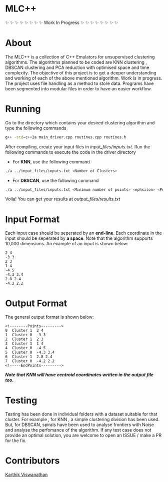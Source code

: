 # MLC++
:sparkles: :sparkles: :sparkles: :sparkles: :sparkles: :sparkles: :sparkles: :sparkles: Work In Progress :sparkles: :sparkles: :sparkles: :sparkles: :sparkles: :sparkles: :sparkles: :sparkles:

# About
The MLC++ is a collection of C++ Emulators for unsupervised clustering algorithms. The algorithms planned to be coded are KNN clustering , DBSCAN clustering and PCA reduction with optimised space and time complexity. The objective of this project is to get a deeper understanding and working of each of the above mentioned algorithm. Work is in progress. The project uses file handling as a method to store data. Programs have been segmented into modular files in order to have an easier workflow.

# Running
Go to the directory which contains your desired clustering algorithm and type the following commands
```bash
g++ -std=c++2a main_driver.cpp routines.cpp routines.h
```
After compiling, create your input files in <i>input_files/inputs.txt</i>. Run the following commands to execute the code in the driver directory

- For <b>KNN</b>, use the following command
```bash
./a ../input_files/inputs.txt <Number of Clusters>
```
- For <b>DBSCAN</b>, use the following command
```bash
./a ../input_files/inputs.txt <Minimum number of points> <ephsilon> <Point Cluster Comparator integer>
```

Voila! You can get your results at <i>output_files/results.txt</i>

# Input Format
Each input case should be seperated by an <b>end-line</b>. Each coordinate in the input should be seperated by <b>a space</b>. Note that the algorithm supports 10,000 dimensions.
An example of an input is shown below:

```Input
2 4
-3 3
2 3
1 4
-4 5
-4.3 3.4
2.8 2.4
-4.2 2.2
```

# Output Format
The general output format is shown below:

 ```Output
<!--------Points--------->
0  Cluster 1  2 4 
1  Cluster 0  -3 3 
2  Cluster 1  2 3 
3  Cluster 1  1 4 
4  Cluster 0  -4 5 
5  Cluster 0  -4.3 3.4 
6  Cluster 1  2.8 2.4 
7  Cluster 0  -4.2 2.2 
<!-----EndPoints--------->
```

<b><i>Note that KNN will have centroid coordinates written in the output file too.</b></i>

# Testing 
Testing has been done in individual folders with a dataset suitable for that cluster. For example , for KNN , a simple clustering division has been used. But, for DBSCAN, spirals have been used to analyse frontiers with Noise and analyse the perfomance of the algorithm. If any test case does not provide an optimal solution, you are welcome to open an ISSUE / make a PR for the fix.

# Contributors

<a href="https://github.com/nickinack/">Karthik Viswanathan</a>


